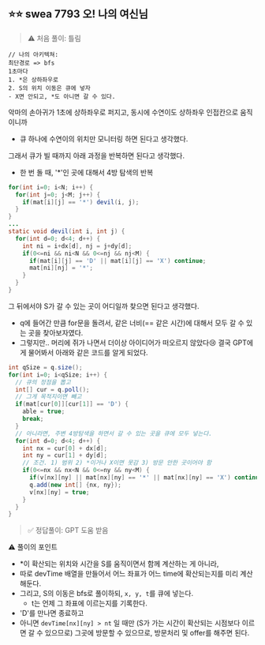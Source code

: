 ## ⭐⭐ swea 7793 오! 나의 여신님

> ⚠️ 처음 풀이: 틀림

```plain
// 나의 아키텍쳐:
최단경로 => bfs
1초마다
1. *은 상하좌우로
2. S의 위치 이동은 큐에 넣자
- X면 안되고, *도 아니면 갈 수 있다.
```

악마의 손아귀가 1초에 상하좌우로 퍼지고, 동시에 수연이도 상하좌우 인접칸으로 움직이니까

- 큐 하나에 수연이의 위치만 모니터링 하면 된다고 생각했다.

그래서 큐가 빌 때까지 아래 과정을 반복하면 된다고 생각했다.

- 한 번 돌 때, '\*'인 곳에 대해서 4방 탐색의 반복

```java
for(int i=0; i<N; i++) {
  for(int j=0; j<M; j++) {
    if(mat[i][j] == '*') devil(i, j);
  }
}
...
static void devil(int i, int j) {
  for(int d=0; d<4; d++) {
    int ni = i+dx[d], nj = j+dy[d];
    if(0<=ni && ni<N && 0<=nj && nj<M) {
      if(mat[i][j] == 'D' || mat[i][j] == 'X') continue;
      mat[ni][nj] = '*';
    }
  }
}
```

그 뒤에서야 S가 갈 수 있는 곳이 어디일까 찾으면 된다고 생각했다.

- q에 들어간 만큼 for문을 돌려서, 같은 너비(== 같은 시간)에 대해서 모두 갈 수 있는 곳을 찾아보자였다.
- 그렇지만.. 머리에 쥐가 나면서 더이상 아이디어가 떠오르지 않았다😢 결국 GPT에게 물어봐서 아래와 같은 코드를 알게 되었다.

```java
int qSize = q.size();
for(int i=0; i<qSize; i++) {
  // 큐의 정점을 뽑고
  int[] cur = q.poll();
  // 그게 목적지이면 빼고
  if(mat[cur[0]][cur[1]] == 'D') {
    able = true;
    break;
  }
  // 아니라면, 주변 4방탐색을 하면서 갈 수 있는 곳을 큐에 모두 넣는다.
  for(int d=0; d<4; d++) {
    int nx = cur[0] + dx[d];
    int ny = cur[1] + dy[d];
    // 조건. 1) 범위 2) *이거나 X이면 못감 3) 방문 안한 곳이어야 함
    if(0<=nx && nx<N && 0<=ny && ny<M) {
      if(v[nx][ny] || mat[nx][ny] == '*' || mat[nx][ny] == 'X') continue;
      q.add(new int[] {nx, ny});
      v[nx][ny] = true;
    }
  }
}

```

> ✅ 정답풀이: GPT 도움 받음

⚠️ 풀이의 포인트

- \*이 확산되는 위치와 시간을 S를 움직이면서 함께 계산하는 게 아니라,
- 따로 devTime 배열을 만들어서 어느 좌표가 어느 time에 확산되는지를 미리 계산해둔다.
- 그리고, S의 이동은 bfs로 풀이하되, `x, y, t`를 큐에 넣는다.
  - t는 언제 그 좌표에 이르는지를 기록한다.
- 'D'를 만나면 종료하고
- 아니면 `devTime[nx][ny] > nt` 일 때만 (S가 가는 시간이 확산되는 시점보다 이르면 갈 수 있으므로) 그곳에 방문할 수 있으므로, 방문처리 및 offer를 해주면 된다.
